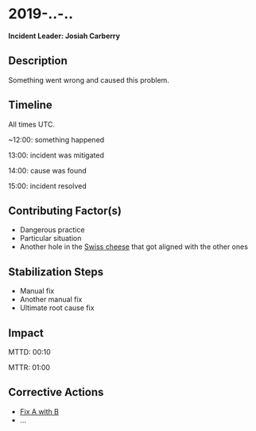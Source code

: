 # 2019-..-..

**Incident Leader: Josiah Carberry**

## Description

Something went wrong and caused this problem.

## Timeline

All times UTC.

~12:00: something happened

13:00: incident was mitigated

14:00: cause was found

15:00: incident resolved

## Contributing Factor(s)

- Dangerous practice
- Particular situation
- Another hole in the [Swiss cheese](https://en.wikipedia.org/wiki/Swiss_cheese_model) that got aligned with the other ones

## Stabilization Steps

- Manual fix
- Another manual fix
- Ultimate root cause fix

## Impact

MTTD: 00:10

MTTR: 01:00

## Corrective Actions

- [Fix A with B](https://github.com/elifesciences/elife-xpub/issues/1234)
- ...
